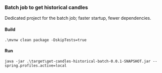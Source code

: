 ### Batch job to get historical candles

Dedicated project for the batch job; faster startup, fewer dependencies.

#### Build

`.\mvnw clean package -DskipTests=true`

#### Run

`java -jar .\target\get-candles-historical-batch-0.0.1-SNAPSHOT.jar --spring.profiles.active=local`
